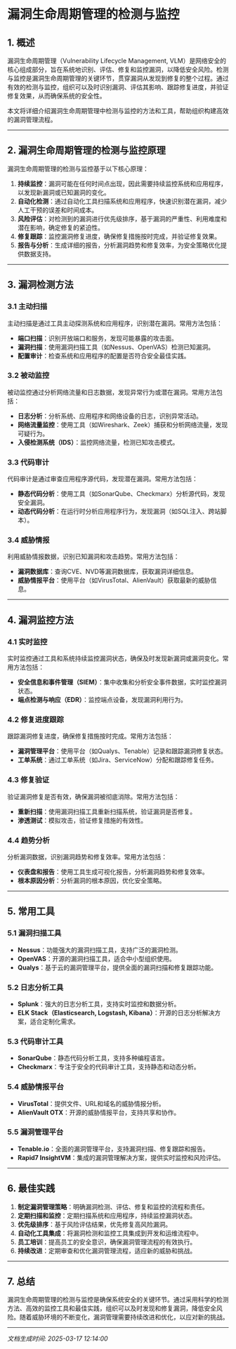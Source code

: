 # 漏洞生命周期管理的检测与监控

## 1. 概述

漏洞生命周期管理（Vulnerability Lifecycle Management, VLM）是网络安全的核心组成部分，旨在系统地识别、评估、修复和监控漏洞，以降低安全风险。检测与监控是漏洞生命周期管理的关键环节，贯穿漏洞从发现到修复的整个过程。通过有效的检测与监控，组织可以及时识别漏洞、评估其影响、跟踪修复进度，并验证修复效果，从而确保系统的安全性。

本文将详细介绍漏洞生命周期管理中检测与监控的方法和工具，帮助组织构建高效的漏洞管理流程。

---

## 2. 漏洞生命周期管理的检测与监控原理

漏洞生命周期管理的检测与监控基于以下核心原理：

1. **持续监控**：漏洞可能在任何时间点出现，因此需要持续监控系统和应用程序，以发现新漏洞或已知漏洞的变化。
2. **自动化检测**：通过自动化工具扫描系统和应用程序，快速识别潜在漏洞，减少人工干预的误差和时间成本。
3. **风险评估**：对检测到的漏洞进行优先级排序，基于漏洞的严重性、利用难度和潜在影响，确定修复的紧迫性。
4. **修复跟踪**：监控漏洞修复进度，确保修复措施按时完成，并验证修复效果。
5. **报告与分析**：生成详细的报告，分析漏洞趋势和修复效率，为安全策略优化提供数据支持。

---

## 3. 漏洞检测方法

### 3.1 主动扫描
主动扫描是通过工具主动探测系统和应用程序，识别潜在漏洞。常用方法包括：
- **端口扫描**：识别开放端口和服务，发现可能暴露的攻击面。
- **漏洞扫描**：使用漏洞扫描工具（如Nessus、OpenVAS）检测已知漏洞。
- **配置审计**：检查系统和应用程序的配置是否符合安全最佳实践。

### 3.2 被动监控
被动监控通过分析网络流量和日志数据，发现异常行为或潜在漏洞。常用方法包括：
- **日志分析**：分析系统、应用程序和网络设备的日志，识别异常活动。
- **网络流量监控**：使用工具（如Wireshark、Zeek）捕获和分析网络流量，发现可疑行为。
- **入侵检测系统（IDS）**：监控网络流量，检测已知攻击模式。

### 3.3 代码审计
代码审计是通过审查应用程序源代码，发现潜在漏洞。常用方法包括：
- **静态代码分析**：使用工具（如SonarQube、Checkmarx）分析源代码，发现安全漏洞。
- **动态代码分析**：在运行时分析应用程序行为，发现漏洞（如SQL注入、跨站脚本）。

### 3.4 威胁情报
利用威胁情报数据，识别已知漏洞和攻击趋势。常用方法包括：
- **漏洞数据库**：查询CVE、NVD等漏洞数据库，获取漏洞详细信息。
- **威胁情报平台**：使用平台（如VirusTotal、AlienVault）获取最新的威胁信息。

---

## 4. 漏洞监控方法

### 4.1 实时监控
实时监控通过工具和系统持续监控漏洞状态，确保及时发现新漏洞或漏洞变化。常用方法包括：
- **安全信息和事件管理（SIEM）**：集中收集和分析安全事件数据，实时监控漏洞状态。
- **端点检测与响应（EDR）**：监控端点设备，发现漏洞利用行为。

### 4.2 修复进度跟踪
跟踪漏洞修复进度，确保修复措施按时完成。常用方法包括：
- **漏洞管理平台**：使用平台（如Qualys、Tenable）记录和跟踪漏洞修复状态。
- **工单系统**：通过工单系统（如Jira、ServiceNow）分配和跟踪修复任务。

### 4.3 修复验证
验证漏洞修复是否有效，确保漏洞被彻底消除。常用方法包括：
- **重新扫描**：使用漏洞扫描工具重新扫描系统，验证漏洞是否修复。
- **渗透测试**：模拟攻击，验证修复措施的有效性。

### 4.4 趋势分析
分析漏洞数据，识别漏洞趋势和修复效率。常用方法包括：
- **仪表盘和报告**：使用工具生成可视化报告，分析漏洞趋势和修复效率。
- **根本原因分析**：分析漏洞的根本原因，优化安全策略。

---

## 5. 常用工具

### 5.1 漏洞扫描工具
- **Nessus**：功能强大的漏洞扫描工具，支持广泛的漏洞检测。
- **OpenVAS**：开源的漏洞扫描工具，适合中小型组织使用。
- **Qualys**：基于云的漏洞管理平台，提供全面的漏洞扫描和修复跟踪功能。

### 5.2 日志分析工具
- **Splunk**：强大的日志分析工具，支持实时监控和数据分析。
- **ELK Stack（Elasticsearch, Logstash, Kibana）**：开源的日志分析解决方案，适合定制化需求。

### 5.3 代码审计工具
- **SonarQube**：静态代码分析工具，支持多种编程语言。
- **Checkmarx**：专注于安全的代码审计工具，支持静态和动态分析。

### 5.4 威胁情报平台
- **VirusTotal**：提供文件、URL和域名的威胁情报分析。
- **AlienVault OTX**：开源的威胁情报平台，支持共享和协作。

### 5.5 漏洞管理平台
- **Tenable.io**：全面的漏洞管理平台，支持漏洞扫描、修复跟踪和报告。
- **Rapid7 InsightVM**：集成的漏洞管理解决方案，提供实时监控和风险评估。

---

## 6. 最佳实践

1. **制定漏洞管理策略**：明确漏洞检测、评估、修复和监控的流程和责任。
2. **定期扫描和监控**：定期扫描系统和应用程序，持续监控漏洞状态。
3. **优先级排序**：基于风险评估结果，优先修复高风险漏洞。
4. **自动化工具集成**：将漏洞检测和监控工具集成到开发和运维流程中。
5. **员工培训**：提高员工的安全意识，确保漏洞管理流程的有效执行。
6. **持续改进**：定期审查和优化漏洞管理流程，适应新的威胁和挑战。

---

## 7. 总结

漏洞生命周期管理的检测与监控是确保系统安全的关键环节。通过采用科学的检测方法、高效的监控工具和最佳实践，组织可以及时发现和修复漏洞，降低安全风险。随着威胁环境的不断变化，漏洞管理需要持续改进和优化，以应对新的挑战。

---

*文档生成时间: 2025-03-17 12:14:00*
